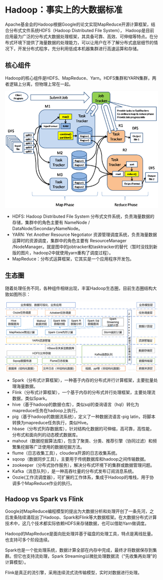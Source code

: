 # Hadoop：事实上的大数据标准

Apache基金会的Hadoop根据Google的论文实现MapReduce开源计算框架，结合分布式文件系统HDFS（Hadoop Distributed File System），  Hadoop是目前应用最为广泛的分布式大数据处理框架，其具备可靠、高效、可伸缩等特点。在分布式环境下提供了海量数据的处理能力，可以让用户在不了解分布式底层细节的情况下，开发分布式程序，充分利用低成本机器集群进行高速运算和存储。

## 核心组件

Hadoop的核心组件是HDFS、MapReduce、Yarn。HDFS集群和YARN集群，两者逻辑上分离，但物理上常在一起。

![hadoop_system](hadoop_system.png)

- HDFS: Hadoop Distributed File System 分布式文件系统，负责海量数据的存储，集群中的角色主要有 NameNode / DataNode/SecondaryNameNode。
- YARN: Yet Another Resource Negotiator  资源管理调度系统，负责海量数据运算时的资源调度，集群中的角色主要有 ResourceManager /NodeManager。就是图中的jobtracker和tasktracker的替代（暂时没找到新版的图片，hadoop2中就使用yarn重构了调度过程）。
- MapReduce：分布式运算框架，它其实是一个应用程序开发包。

## 生态圈

随着处理任务不同，各种组件相继出现，丰富Hadoop生态圈，目前生态圈结构大致如图所示：

![hadoop_ecology](hadoop_ecology.png)

- Spark（分布式计算框架），一种基于内存的分布式并行计算框架，主要批量处理海量数据。
- Flink（分布式计算框架），一个基于内存的分布式并行处理框架，主要处理流数据，类似Spark。
- hive（基于hadoop的数据仓库），类似sql的查询语言（hql）转化为mapreduce任务在hadoop上执行。
- pig（基于hadoop的数据流系统），定义了一种数据流语言-pig latin，将脚本转换为mapreduce任务执行，类似Hive。
- hbase（分布式列存数据库），针对结构化数据的可伸缩，高可靠，高性能，分布式和面向列的动态模式数据库。
- mahout（数据挖掘算法库），包含了聚类、分类、推荐引擎（协同过滤）和频繁集挖掘等广泛使用的数据挖掘方法。
- flume（日志收集工具），cloudera开源的日志收集系统。
- sqoop（数据同步工具），主要用于传统数据库和hadoop之间传输数据。
- zookeeper（分布式协作服务），解决分布式环境下的集群或数据管理问题。
- Kafka（消息队列），是一种高吞吐量的分布式发布订阅消息系统。
- Oozie(工作流调度器），可扩展的工作体系，集成于Hadoop的堆栈，用于协调多个MapReduce作业的执行。

## Hadoop vs Spark vs Flink

Google对MapReduce编程模型的提出为大数据分析和处理开创了一条先河，之后发条陆续涌现出了Hadoop、Spark和Flink等大数据框架。在大数据分布式计算技术中，这几个技术都实际依赖HDFS来存储数据，也可以借助Yarn做调度。

Hadoop的MapReduce是面向批处理并基于磁盘的处理工具，特点是离线批量。也支持可多个阶段连续。

Spark也是一个批处理系统，数据计算全部在内存中完成，最终才将数据保存到集群。但它也支持流处理，Spark Streaming以微批处理数据流（“先收集再处理”的计算模型）。

Flink是真正的流引擎，采用连续流式流传输模型，实时对数据进行处理。